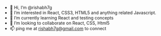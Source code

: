 - 👋 Hi, I’m @rishabh7g
- 👀 I’m interested in React, CSS3, HTML5 and anything related Javascript.
- 🌱 I’m currently learning React and testing concepts
- 💞️ I’m looking to collaborate on React, CSS, Html5
- 📫 ping me at rishabh7g@gmail.com to connect

<!---
rishabh7g/rishabh7g is a ✨ special ✨ repository because its `README.md` (this file) appears on your GitHub profile.
You can click the Preview link to take a look at your changes.
--->
